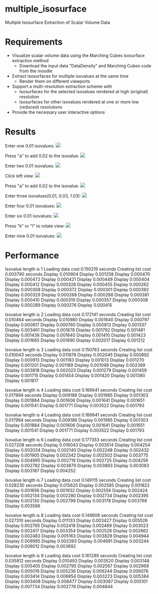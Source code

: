 # multiple_isosurface
Multiple Isosurface Extraction of Scalar Volume Data

# Requirements
* Visualize scalar volume data using the Marching Cubes isosurface
extraction method
    * Download the input data “DataDensity” and Marching Cubes code
from the moodle
* Extract isosurfaces for multiple isovalues at the same time
    * Render them on different viewports
* Support a multi-resolution extraction scheme with
    * Isosurfaces for the selected isovalues rendered at high (original)
resolution
    * Isosurfaces for other isovalues rendered at one or more low (reduced) resolutions
* Provide the necessary user interactive options

# Results

Enter one 0.01 isovalues:
![](doc/one_isovalue.png)

Press "a" to add 0.02 to the isovalue: 
![](doc/one_isovalue_higer_isovalue.png)

Enter two 0.01 isovalues:
![](doc/2_isovalues.png)

Click left view:
![](doc/2_isovalues_left_higer_resolution.png)

Press "a" to add 0.02 to the isovalue: 
![](doc/2_isovalues_higher_isovalue.png)

Enter three isovalues(0.01, 0.03, 1.03):
![](doc/three_different_isovalues.png)

Enter four 0.01 isovalues:
![](doc/4_isovalues.png)

Enter six 0.01 isovalues:
![](doc/6_isovalues.png)

Press "k" or "l" to rotate view:
![](doc/6_isovalues_rotated.png)

Enter nine 0.01 isovalues:
![](doc/9_isovalues.png)

# Performance

Isovalue length is 1
Loading data cost 0.150219 seconds
Creating list cost 0.003790 seconds
Display 0.010904
Display 0.001258
Display 0.000470
Display 0.000472
Display 0.000421
Display 0.000449
Display 0.000404
Display 0.000412
Display 0.000328
Display 0.000455
Display 0.000262
Display 0.000308
Display 0.000372
Display 0.000301
Display 0.000392
Display 0.000329
Display 0.000268
Display 0.000288
Display 0.000381
Display 0.000410
Display 0.000319
Display 0.000357
Display 0.000308
Display 0.000289
Display 0.000276
Display 0.000415

Isovalue length is 2
Loading data cost 0.172141 seconds
Creating list cost 0.010464 seconds
Display 0.010980
Display 0.001640
Display 0.000797
Display 0.000817
Display 0.000760
Display 0.000813
Display 0.001337
Display 0.003461
Display 0.001878
Display 0.001792
Display 0.001481
Display 0.001438
Display 0.001640
Display 0.001410
Display 0.001423
Display 0.001665
Display 0.001690
Display 0.002017
Display 0.001212

Isovalue length is 3
Loading data cost 0.150763 seconds
Creating list cost 0.010043 seconds
Display 0.011978
Display 0.002045
Display 0.000892
Display 0.000913
Display 0.001183
Display 0.001013
Display 0.001270
Display 0.001201
Display 0.001169
Display 0.001098
Display 0.002389
Display 0.003818
Display 0.002023
Display 0.001279
Display 0.001459
Display 0.001715
Display 0.001454
Display 0.001420
Display 0.001380
Display 0.001817

Isovalue length is 4
Loading data cost 0.166641 seconds
Creating list cost 0.017994 seconds
Display 0.009188
Display 0.001985
Display 0.001303
Display 0.001884
Display 0.001606
Display 0.001641
Display 0.001651
Display 0.001541
Display 0.001771
Display 0.003522
Display 0.001793

Isovalue length is 4
Loading data cost 0.166641 seconds
Creating list cost 0.017994 seconds
Display 0.009188
Display 0.001985
Display 0.001303
Display 0.001884
Display 0.001606
Display 0.001641
Display 0.001651
Display 0.001541
Display 0.001771
Display 0.003522
Display 0.001793

Isovalue length is 6
Loading data cost 0.177353 seconds
Creating list cost 0.027208 seconds
Display 0.016043
Display 0.003514
Display 0.004254
Display 0.002034
Display 0.002140
Display 0.002248
Display 0.002432
Display 0.001905
Display 0.002342
Display 0.002502
Display 0.003775
Display 0.004995
Display 0.002719
Display 0.002725
Display 0.004256
Display 0.002782
Display 0.003879
Display 0.003893
Display 0.003063
Display 0.003187
Display 0.004252

Isovalue length is 7
Loading data cost 0.149115 seconds
Creating list cost 0.028230 seconds
Display 0.015625
Display 0.002585
Display 0.001822
Display 0.001656
Display 0.001932
Display 0.002556
Display 0.002424
Display 0.002134
Display 0.002280
Display 0.002734
Display 0.002395
Display 0.002130
Display 0.002799
Display 0.003178
Display 0.003766
Display 0.003586

Isovalue length is 8
Loading data cost 0.148606 seconds
Creating list cost 0.027310 seconds
Display 0.011133
Display 0.003427
Display 0.005526
Display 0.002795
Display 0.002419
Display 0.002469
Display 0.003023
Display 0.002417
Display 0.003354
Display 0.002528
Display 0.002862
Display 0.002483
Display 0.005163
Display 0.003829
Display 0.004944
Display 0.006995
Display 0.002393
Display 0.004691
Display 0.003244
Display 0.006012
Display 0.003692

Isovalue length is 9
Loading data cost 0.161289 seconds
Creating list cost 0.035812 seconds
Display 0.010493
Display 0.003520
Display 0.003148
Display 0.005405
Display 0.002795
Display 0.002567
Display 0.002969
Display 0.005019
Display 0.005236
Display 0.006244
Display 0.006076
Display 0.003414
Display 0.006854
Display 0.003223
Display 0.005384
Display 0.003408
Display 0.006477
Display 0.003087
Display 0.005101
Display 0.007734
Display 0.002776
Display 0.004844



